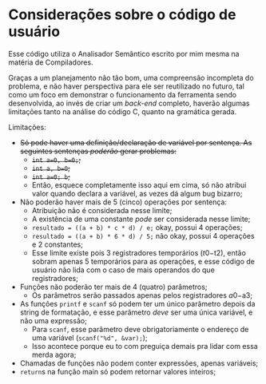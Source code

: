 # Considerações sobre o código de usuário
Esse código utiliza o Analisador Semântico escrito por mim mesma na matéria de Compiladores.

Graças a um planejamento não tão bom, uma compreensão incompleta do problema, e não haver perspectiva para ele ser reutilizado no futuro,
tal como um foco em demonstrar o funcionamento da ferramenta sendo desenvolvida, ao invés de criar um _back-end_ completo,
haverão algumas limitações tanto na análise do código C, quanto na gramática gerada.

Limitações:
- ~~Só pode haver uma definição/declaração de variável por sentença. As seguintes sentenças _poderão_ gerar problemas:~~
  - ~~`int a=0, b=0;`;~~
  - ~~`int a, b=0`;~~
  - ~~`int a=0; b`;~~
  - Então, esquece completamente isso aqui em cima, só não atribui valor quando declara a variável, as vezes dá algum bug bizarro;
- Não poderão haver mais de 5 (cinco) operações por sentença:
  - Atribuição não é considerada nesse limite;
  - A existência de uma constante _pode_ ser considerada nesse limite;
  - `resultado = ((a + b) * c * d) / e;` okay, possui 4 operações;
  - `resultado = ((a + b) * 6 * d) / 5;` não okay, possui 4 operações e 2 constantes;
  - Esse limite existe pois 3 registradores temporários ($t0-$t2), então sobram apenas 5 temporários para as operações, e esse código de usuário não lida com o caso de mais operandos do que registradores;
- Funções não poderão ter mais de 4 (quatro) parâmetros;
  - Os parâmetros serão passados apenas pelos registradores $a0-$a3;
- As funções `printf` e `scanf` só podem ter um único parâmetro depois da string de formatação, e esse parâmetro _deve_ ser uma única variável, e não uma expressão;
  - Para `scanf`, esse parâmetro deve obrigatoriamente o endereço de uma variável (`scanf("%d", &var);`); 
  - Isso acontece porque eu to com preguiça demais pra lidar com essa merda agora;
- Chamadas de funções não podem conter expressões, apenas variáveis;
- `return`s na função main só podem retornar valores inteiros;
